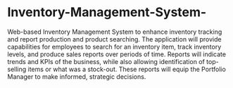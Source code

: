 # Inventory-Management-System-
Web-based Inventory Management System to enhance inventory tracking and report production and product searching. The application will provide capabilities for employees to search for an inventory item, track inventory levels, and produce sales reports over periods of time. Reports will indicate trends and KPIs of the business, while also allowing identification of top-selling items or what was a stock-out. These reports will equip the Portfolio Manager to make informed, strategic decisions.
